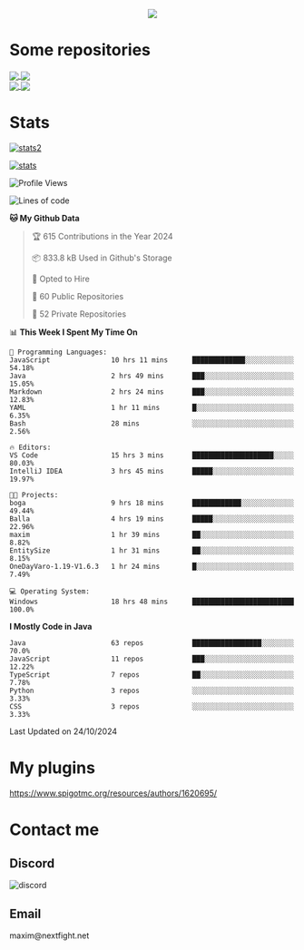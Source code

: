 <p align="center">
  <a href="https://github.com/max1mde">
    <img src="https://readme-typing-svg.demolab.com?font=Permanent+Marker&size=30&duration=4100&color=8C63F7&center=true&multiline=true&random=false&width=749&height=105&lines=Здрасти!;My+name+is+Maxim" /></a>
</p>

<div align="left">

<h1>Some repositories</h1>
<a href="https://github.com/max1mde/FancyPhysics">
  <img align="center" src="https://denvercoder1-github-readme-stats.vercel.app/api/pin/?username=max1mde&repo=FancyPhysics&theme=react&bg_color=1F222E&title_color=8C63F7&hide_border=true&icon_color=F8D866&show_icons=true" />
</a>
<a href="https://github.com/NextFightNetwork/NextApply">
  <img align="center" src="https://denvercoder1-github-readme-stats.vercel.app/api/pin/?username=NextFightNetwork&repo=NextApply&theme=react&bg_color=1F222E&title_color=8C63F7&hide_border=true&icon_color=F8D866&show_icons=true" />
</a>
<br>
<a href="https://github.com/max1mde/HologramAPI">
  <img align="center" src="https://denvercoder1-github-readme-stats.vercel.app/api/pin/?username=max1mde&repo=HologramAPI&theme=react&bg_color=1F222E&title_color=8C63F7&hide_border=true&icon_color=F8D866&show_icons=true" />
</a>
<a href="https://github.com/max1mde/RadioBot">
  <img align="center" src="https://denvercoder1-github-readme-stats.vercel.app/api/pin/?username=max1mde&repo=RadioBot&theme=react&bg_color=1F222E&title_color=8C63F7&hide_border=true&icon_color=F8D866&show_icons=true" />
</a>


<h1>Stats</h1>
<p>
  <a href="https://github.com/max1mde">
    <img src="https://github-readme-stats.vercel.app/api/top-langs/?username=max1mde&layout=compact&theme=tokyonight&show_icons=true" alt="stats2" /></a>
</p>
<p>
  <a href="https://github.com/max1mde">
    <img src="https://github-readme-stats.vercel.app/api?username=max1mde&theme=tokyonight&show_icons=true&layout=compact" alt="stats" /></a>
</p>
</div>

<!--START_SECTION:waka-->
![Profile Views](http://img.shields.io/badge/Profile%20Views-7-blue)

![Lines of code](https://img.shields.io/badge/From%20Hello%20World%20I%27ve%20Written-794902%20lines%20of%20code-blue)

**🐱 My Github Data** 

> 🏆 615 Contributions in the Year 2024
 > 
> 📦 833.8 kB Used in Github's Storage 
 > 
> 💼 Opted to Hire
 > 
> 📜 60 Public Repositories 
 > 
> 🔑 52 Private Repositories  
 > 
📊 **This Week I Spent My Time On** 

```text
💬 Programming Languages: 
JavaScript               10 hrs 11 mins      █████████████░░░░░░░░░░░░   54.18% 
Java                     2 hrs 49 mins       ███░░░░░░░░░░░░░░░░░░░░░░   15.05% 
Markdown                 2 hrs 24 mins       ███░░░░░░░░░░░░░░░░░░░░░░   12.83% 
YAML                     1 hr 11 mins        █░░░░░░░░░░░░░░░░░░░░░░░░   6.35% 
Bash                     28 mins             ░░░░░░░░░░░░░░░░░░░░░░░░░   2.56%

🔥 Editors: 
VS Code                  15 hrs 3 mins       ████████████████████░░░░░   80.03% 
IntelliJ IDEA            3 hrs 45 mins       █████░░░░░░░░░░░░░░░░░░░░   19.97%

🐱‍💻 Projects: 
boga                     9 hrs 18 mins       ████████████░░░░░░░░░░░░░   49.44% 
Balla                    4 hrs 19 mins       █████░░░░░░░░░░░░░░░░░░░░   22.96% 
maxim                    1 hr 39 mins        ██░░░░░░░░░░░░░░░░░░░░░░░   8.82% 
EntitySize               1 hr 31 mins        ██░░░░░░░░░░░░░░░░░░░░░░░   8.15% 
OneDayVaro-1.19-V1.6.3   1 hr 24 mins        █░░░░░░░░░░░░░░░░░░░░░░░░   7.49%

💻 Operating System: 
Windows                  18 hrs 48 mins      █████████████████████████   100.0%

```

**I Mostly Code in Java** 

```text
Java                     63 repos            █████████████████░░░░░░░░   70.0% 
JavaScript               11 repos            ███░░░░░░░░░░░░░░░░░░░░░░   12.22% 
TypeScript               7 repos             ██░░░░░░░░░░░░░░░░░░░░░░░   7.78% 
Python                   3 repos             ░░░░░░░░░░░░░░░░░░░░░░░░░   3.33% 
CSS                      3 repos             ░░░░░░░░░░░░░░░░░░░░░░░░░   3.33%

```



 Last Updated on 24/10/2024
<!--END_SECTION:waka-->

# My plugins
https://www.spigotmc.org/resources/authors/1620695/

<h1>Contact me</h1>

<h2>Discord</h2>  
<img src="https://lanyard.cnrad.dev/api/759334613335670805" alt="discord">

<h2>Email</h2>  
maxim@nextfight.net


